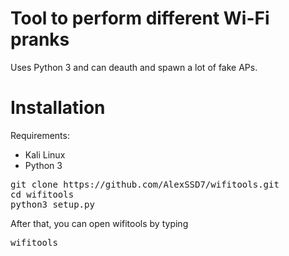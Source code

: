 # Tool to perform different Wi-Fi pranks
Uses Python 3 and can deauth and spawn a lot of fake APs.

# Installation
Requirements:
* Kali Linux
* Python 3

<pre>git clone https://github.com/AlexSSD7/wifitools.git
cd wifitools
python3 setup.py
</pre>
After that, you can open wifitools by typing
<pre>wifitools</pre>
